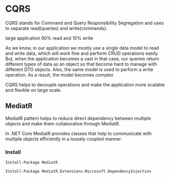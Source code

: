 ﻿# CQRS

CQRS stands for Command and Query Responsibility Segregation and uses to separate read(queries) and write(commands).

large application 90% read and 10% write

As we know, in our application we mostly use a single data model to read and write data, which will work fine and perform CRUD operations easily. But, when the application becomes a vast in that case, our queries return different types of data as an object so that become hard to manage with different DTO objects. Also, the same model is used to perform a write operation. As a result, the model becomes complex

CQRS helps to decouple operations and make the application more scalable and flexible on large scale.

## MediatR

  MediatR pattern helps to reduce direct dependency between multiple objects and make them collaborative through MediatR.

  In .NET Core MediatR provides classes that help to communicate with multiple objects efficiently in a loosely coupled manner.

  ### Install

    Install-Package MediatR

    Install-Package MediatR.Extensions.Microsoft.DependencyInjection